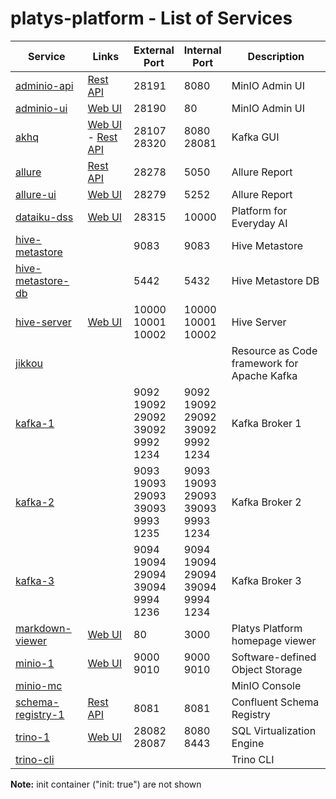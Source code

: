 # platys-platform - List of Services

| Service | Links | External<br>Port | Internal<br>Port | Description
|--------------|------|------|------|------------
|[adminio-api](./documentation/services/adminio )|[Rest API](http://10.156.72.240:28191)|28191<br>|8080<br>|MinIO Admin UI
|[adminio-ui](./documentation/services/adminio )|[Web UI](http://10.156.72.240:28190)|28190<br>|80<br>|MinIO Admin UI
|[akhq](./documentation/services/akhq )|[Web UI](http://10.156.72.240:28107) - [Rest API](http://10.156.72.240:28107/api)|28107<br>28320<br>|8080<br>28081<br>|Kafka GUI
|[allure](./documentation/services/allure )|[Rest API](http://10.156.72.240:28278)|28278<br>|5050<br>|Allure Report
|[allure-ui](./documentation/services/allure )|[Web UI](http://10.156.72.240:28279)|28279<br>|5252<br>|Allure Report
|[dataiku-dss](./documentation/services/dataiku )|[Web UI](http://10.156.72.240:28315)|28315<br>|10000<br>|Platform for Everyday AI
|[hive-metastore](./documentation/services/hive-metastore )||9083<br>|9083<br>|Hive Metastore
|[hive-metastore-db](./documentation/services/hive-metastore )||5442<br>|5432<br>|Hive Metastore DB
|[hive-server](./documentation/services/hive )|[Web UI](http://10.156.72.240:10002)|10000<br>10001<br>10002<br>|10000<br>10001<br>10002<br>|Hive Server
|[jikkou](./documentation/services/jikkou )||||Resource as Code framework for Apache Kafka
|[kafka-1](./documentation/services/kafka )||9092<br>19092<br>29092<br>39092<br>9992<br>1234<br>|9092<br>19092<br>29092<br>39092<br>9992<br>1234<br>|Kafka Broker 1
|[kafka-2](./documentation/services/kafka )||9093<br>19093<br>29093<br>39093<br>9993<br>1235<br>|9093<br>19093<br>29093<br>39093<br>9993<br>1234<br>|Kafka Broker 2
|[kafka-3](./documentation/services/kafka )||9094<br>19094<br>29094<br>39094<br>9994<br>1236<br>|9094<br>19094<br>29094<br>39094<br>9994<br>1234<br>|Kafka Broker 3
|[markdown-viewer](./documentation/services/markdown-viewer )|[Web UI](http://10.156.72.240:80)|80<br>|3000<br>|Platys Platform homepage viewer
|[minio-1](./documentation/services/minio )|[Web UI](http://10.156.72.240:9010)|9000<br>9010<br>|9000<br>9010<br>|Software-defined Object Storage
|[minio-mc](./documentation/services/minio )||||MinIO Console
|[schema-registry-1](./documentation/services/schema-registry )|[Rest API](http://10.156.72.240:8081)|8081<br>|8081<br>|Confluent Schema Registry
|[trino-1](./documentation/services/trino )|[Web UI](http://10.156.72.240:28082/ui/preview)|28082<br>28087<br>|8080<br>8443<br>|SQL Virtualization Engine
|[trino-cli](./documentation/services/trino )||||Trino CLI|

**Note:** init container ("init: true") are not shown